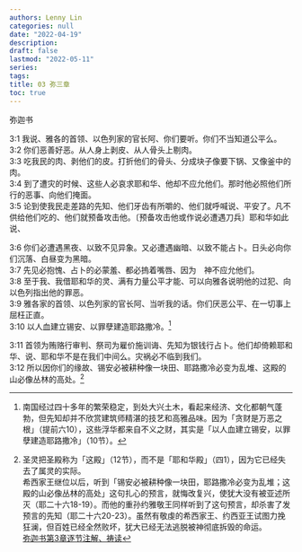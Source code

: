 ```yaml
---
authors: Lenny Lin
categories: null
date: "2022-04-19"
description: 
draft: false
lastmod: "2022-05-11"
series: 
tags: 
title: 03 弥三章
toc: true
---
```


弥迦书  

<!--more-->

3:1 我说、雅各的首领、以色列家的官长阿、你们要听。你们不当知道公平么。  
3:2 你们恶善好恶。从人身上剥皮、从人骨头上剔肉。  
3:3 吃我民的肉、剥他们的皮。打折他们的骨头、分成块子像要下锅、又像釜中的肉。  
3:4 到了遭灾的时候、这些人必哀求耶和华、他却不应允他们。那时他必照他们所行的恶事、向他们掩面。  
3:5 论到使我民走差路的先知、他们牙齿有所嚼的、他们就呼喊说、平安了。凡不供给他们吃的、他们就预备攻击他。〔预备攻击他或作说必遭遇刀兵〕耶和华如此说、  

3:6 你们必遭遇黑夜、以致不见异象。又必遭遇幽暗、以致不能占卜。日头必向你们沉落、白昼变为黑暗。  
3:7 先见必抱愧、占卜的必蒙羞、都必摀着嘴唇、因为　神不应允他们。  
3:8 至于我、我借耶和华的灵、满有力量公平才能、可以向雅各说明他的过犯、向以色列指出他的罪恶。  
3:9 雅各家的首领、以色列家的官长阿、当听我的话。你们厌恶公平、在一切事上屈枉正直。  
3:10 以人血建立锡安、以罪孽建造耶路撒冷。[^1]  

3:11 首领为贿赂行审判、祭司为雇价施训诲、先知为银钱行占卜。他们却倚赖耶和华、说、耶和华不是在我们中间么。灾祸必不临到我们。  
3:12 所以因你们的缘故、锡安必被耕种像一块田、耶路撒冷必变为乱堆、这殿的山必像丛林的高处。[^2]  


[^1]: 南国经过四十多年的繁荣稳定，到处大兴土木，看起来经济、文化都朝气蓬勃，但先知却并不欣赏建筑师精湛的技艺和高雅品味。因为「贪财是万恶之根」（提前六10），这些浮华都来自不义之财，其实是「以人血建立锡安，以罪孽建造耶路撒冷」（10节）。  
[^2]: 圣灵把圣殿称为「这殿」（12节），而不是「耶和华殿」（四1），因为它已经失去了属灵的实际。  
希西家王继位以后，听到「锡安必被耕种像一块田，耶路撒冷必变为乱堆；这殿的山必像丛林的高处」这句扎心的预言，就悔改复兴，使犹大没有被亚述所灭（耶二十六18-19）。而他的重孙约雅敬王同样听到了这句预言，却杀害了发预言的先知（耶二十六20-23）。虽然有敬虔的希西家王、约西亚王试图力挽狂澜，但百姓已经全然败坏，犹大已经无法逃脱被神彻底拆毁的命运。  
[弥迦书第3章逐节注解、祷读](https://cmcbiblereading.com/2016/10/12/%e5%bc%a5%e8%bf%a6%e4%b9%a6%e7%ac%ac3%e7%ab%a0%e9%80%90%e8%8a%82%e6%b3%a8%e8%a7%a3%e3%80%81%e7%a5%b7%e8%af%bb/)